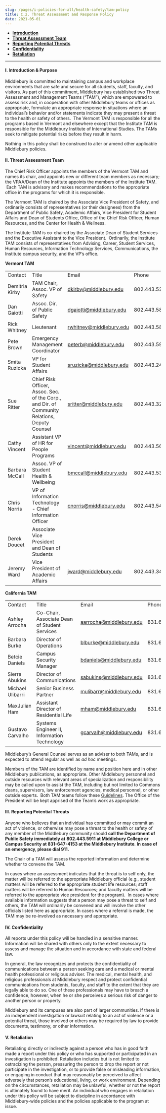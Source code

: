 ```yaml
---
slug: /pages/i-policies-for-all/health-safety/tam-policy
title: C.2. Threat Assessment and Response Policy
date: 2021-05-01
---
```

*   [**Introduction**](#i-introduction--purpose)
*   [**Threat Assessment Team**](#ii-threat-assessment-team)
*   [**Reporting Potential Threats**](#iiireporting-potential-threats)
*   [**Confidentiality**](#ivconfidentiality)
*   [**Retaliation**](#vretaliation)

---

#### **I. Introduction & Purpose**

Middlebury is committed to maintaining campus and workplace environments that are safe and secure for all students, staff, faculty, and visitors. As part of this commitment, Middlebury has established two Threat Assessment and Management Teams (“TAM”), which are empowered to assess risk and, in cooperation with other Middlebury teams or offices as appropriate, formulate an appropriate response in situations where an individual’s behavior and/or statements indicate they may present a threat to the health or safety of others.  The Vermont TAM is responsible for all the programs based in Vermont and elsewhere except that the Institute TAM is responsible for the Middlebury Institute of International Studies. The TAMs seek to mitigate potential risks before they result in harm.

Nothing in this policy shall be construed to alter or amend other applicable Middlebury policies.

#### **II. Threat Assessment Team**

The Chief Risk Officer appoints the members of the Vermont TAM and names its chair, and appoints new or different team members as necessary; the VPAA/Dean of the Institute appoints the members of the Institute TAM.  Each TAM is advisory and makes recommendations to the appropriate office in the programs for which it is responsible.

The Vermont TAM is chaired by the Associate Vice President of Safety, and ordinarily consists of representatives (or their designees) from the Department of Public Safety, Academic Affairs, Vice President for Student Affairs and Dean of Students Office, Office of the Chief Risk Officer, Human Resources, and the Center for Health & Wellness.

The Institute TAM is co-chaired by the Associate Dean of Student Services and the Executive Assistant to the Vice President.  Ordinarily, the Institute TAM consists of representatives from Advising, Career, Student Services, Human Resources, Information Technology Services, Communications, the Institute campus security, and the VP’s office.

**Vermont TAM**

<table><tbody><tr><td>Contact</td><td>Title</td><td>Email</td><td>Phone</td></tr><tr><td>Demitria Kirby</td><td>TAM Chair, Assoc. VP of Safety</td><td><a href="mailto:dkirby@middlebury.edu">dkirby@middlebury.edu</a>&nbsp;</td><td>802.443.5201</td></tr><tr><td>Dan Gaiotti</td><td>Assoc. Dir. of Public Safety</td><td><a href="mailto:dgaiotti@middlebury.edu">dgaiotti@middlebury.edu</a></td><td>802.443.5873</td></tr><tr><td>Rick Whitney</td><td>Lieutenant&nbsp;</td><td><a href="mailto:rwhitney@middlebury.edu">rwhitney@middlebury.edu</a></td><td>802.443.5836</td></tr><tr><td>Pete Brown</td><td>Emergency Management Coordinator</td><td><a href="mailto:peterb@middlebury.edu">peterb@middlebury.edu</a></td><td>802.443.5996</td></tr><tr><td>Smita Ruzicka</td><td>VP for Student Affairs</td><td><a href="mailto:sruzicka@middlebury.edu">sruzicka@middlebury.edu</a></td><td>802.443.2465</td></tr><tr><td>Sue Ritter</td><td>Chief Risk Officer, Assoc. Sec. of the Corp., and Dir. of Community Relations, Deputy Counsel</td><td><a href="mailto:sritter@middlebury.edu">sritter@middlebury.edu</a></td><td>802.443.3289</td></tr><tr><td>Cathy Vincent</td><td>Assistant VP of HR for People Programs</td><td><a href="mailto: vincent@middlebury.edu">vincent@middlebury.edu</a></td><td>802.443.5624</td></tr><tr><td>Barbara McCall</td><td>Assoc. VP of Student Health &amp; Wellbeing</td><td><a href="mailto:bmccall@middlebury.edu">bmccall@middlebury.edu</a></td><td>802.443.5361</td></tr><tr><td>Chris Norris</td><td>VP of Information Technology - Chief Information Officer</td><td><a href="mailto:cnorris@middlebury.edu">cnorris@middlebury.edu</a></td><td>802.443.5480</td></tr><tr><td>Derek Doucet</td><td>Associate Vice President and Dean of Students &nbsp;</td><td>&nbsp;</td><td>&nbsp;</td></tr><tr><td>Jeremy Ward</td><td>Vice President of Academic Affairs</td><td><a href="mailto:jward@middlebury.edu">jward@middlebury.edu</a></td><td>802.443.3499</td></tr></tbody></table>

**California TAM**

<table><tbody><tr><td>Contact</td><td>Title</td><td>Email</td><td>Phone</td></tr><tr><td>Ashley Arrocha</td><td>Co-Chair, Associate Dean of Student Services</td><td><a href="mailto:aarrocha@middlebury.edu">aarrocha@middlebury.edu</a></td><td>831.647.4654</td></tr><tr><td>Barbara Burke</td><td>Director of Operations</td><td><a href="mailto:blburke@middlebury.edu">blburke@middlebury.edu</a></td><td>831.647.3513</td></tr><tr><td>Betcie Daniels</td><td>Campus Security Manager</td><td><a href="mailto:bdaniels@middlebury.edu">bdaniels@middlebury.edu</a></td><td>831.647.4153</td></tr><tr><td>Sierra Abukins</td><td>Director of Communications</td><td><a href="mailto:sabukins@middlebury.edu">sabukins@middlebury.edu</a></td><td>831.647.6606</td></tr><tr><td>Michael Ulibarri</td><td>Senior Business Partner</td><td><a href="mailto:mulibarr@middlebury.edu">mulibarr@middlebury.edu</a></td><td>831.647.6404</td></tr><tr><td>MaxJulian Ham</td><td>Assistant Director of Residential Life</td><td><a href="mailto:mham@middlebury.edu">mham@middlebury.edu</a></td><td>831.647.6442</td></tr><tr><td>Gustavo Carvalho</td><td>Systems Engineer II, Information Technology</td><td><a href="mailto:gcarvalh@middlebury.edu">gcarvalh@middlebury.edu</a></td><td>831.647.6658</td></tr></tbody></table>

Middlebury’s General Counsel serves as an adviser to both TAMs, and is expected to attend regular as well as _ad hoc_ meetings.

Members of the TAM are identified by name and position here and in other Middlebury publications, as appropriate. Other Middlebury personnel and outside resources with relevant areas of specialization and responsibility may be called upon to assist the TAM, including but not limited to Commons deans, supervisors, law enforcement agencies, medical personnel, or other outside experts.  Both TAM teams follow these [Guidelines](/assets/guidelines_tam_activities.pdf). The Office of the President will be kept apprised of the Team’s work as appropriate.

#### **III. Reporting Potential Threats**

Anyone who believes that an individual has committed or may commit an act of violence, or otherwise may pose a threat to the health or safety of any member of the Middlebury community should **call the Department of Public Safety immediately at** **802.443.5911 at Middlebury College or Campus Security at 831-647-4153 at the Middlebury Institute**. **In case of an emergency, please dial 911.**

The Chair of a TAM will assess the reported information and determine whether to convene the TAM.

In cases where an assessment indicates that the threat is to self only, the matter will be referred to the appropriate Middlebury official (e.g., student matters will be referred to the appropriate student life resources; staff matters will be referred to Human Resources; and faculty matters will be referred to the appropriate vice president for the program).  In cases where available information suggests that a person may pose a threat to self and others, the TAM will ordinarily be convened and will involve the other officials listed here as appropriate. In cases where a referral is made, the TAM may be re-involved as necessary and appropriate.

#### **IV. Confidentiality**

All reports under this policy will be handled in a sensitive manner. Information will be shared with others only to the extent necessary to assess and manage the situation and in accordance with state and federal law.

In general, the law recognizes and protects the confidentiality of communications between a person seeking care and a medical or mental health professional or religious adviser. The medical, mental health, and religious professionals at Middlebury respect and protect confidential communications from students, faculty, and staff to the extent that they are legally able to do so. One of these professionals may have to breach a confidence, however, when he or she perceives a serious risk of danger to another person or property.

Middlebury and its campuses are also part of larger communities. If there is an independent investigation or lawsuit relating to an act of violence or a potential threat, those involved or others may be required by law to provide documents, testimony, or other information.

#### **V. Retaliation**

Retaliating directly or indirectly against a person who has in good faith made a report under this policy or who has supported or participated in an investigation is prohibited. Retaliation includes but is not limited to ostracizing the person, pressuring the person to drop the report or not participate in the investigation, or to provide false or misleading information, or engaging in conduct that may reasonably be perceived to affect adversely that person’s educational, living, or work environment. Depending on the circumstances, retaliation may be unlawful, whether or not the report is ultimately found to have merit. An individual who engages in retaliation under this policy will be subject to discipline in accordance with Middlebury-wide policies and the policies applicable to the program at issue.
